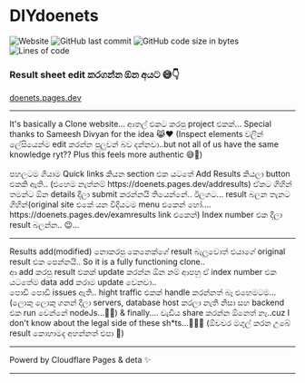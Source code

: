 # DIYdoenets

<div>

![Website](https://img.shields.io/website?label=status&url=https%3A%2F%2Fwww.doenets.pages.dev)
![GitHub last commit](https://img.shields.io/github/last-commit/supunsathsara/DIYdoenets)
![GitHub code size in bytes](https://img.shields.io/github/languages/code-size/supunsathsara/DIYdoenets)
![Lines of code](https://img.shields.io/tokei/lines/github/supunsathsara/DIYdoenets)

<div/>

### Result sheet edit කරගන්න ඕන අයට 😅👇<br/>
[doenets.pages.dev](https://doenets.pages.dev)
<hr />
It's basically a Clone website...
ආතල් එකට කරපු project එකක්...
Special thanks to Sameesh Divyan for the idea 😹❤️
(Inspect elements වලින් ලේසියෙන්ම edit කරන්න පුලුවන් බව දන්නවා..but not all of us have the same knowledge ryt?? 
Plus this feels more authentic 😅👻)
<br />
<br />
පහලටම ගියාම Quick links කියන section එක යටතේ Add Results කියලා button එකකි ඇති..
(එහෙම නැත්නම් https://doenets.pages.dev/addresults)
ඒකට ගිහින් තමන්ට ඕන details දීලා submit කරන්නයි තියෙන්නේ..
ඊලගට... result බලන තැනට ගිහින්(original site එකේ යන විදියටම menu එකෙන් හෝ....
https://doenets.pages.dev/examresults link එකෙන්)
Index number එක දීලා result බලන්න.. 😉...
<br/>
<hr/>
Results add(modified) නොකරපු කෙනෙක්ගේ result බැලුවොත් එයාගේ original result එක පෙන්නයි..
So it is a fully functioning clone..
<br/>
ආ add කරපු result එකක් update කරන්න ඕන නම් ආපහු ඒ index number එක යටතේම data add කරාම update වෙනවා..
<br/>
පොඩි පොඩි issues ඇති.. hight traffic එකක් handle කරන්නත් බෑ එහෙමටම...(ලොකු ලොකු ගනන් දීලා servers, database host කරලා නැති නිසා සහ backend එක run වෙන්නේ nodeJs...😶‍🌫)
& finally.... වැඩිය share කරන්න ඕනෙත් නෑ..cuz I don't know about the legal side of these sh*ts...😶‍🌫🫥
(ඕචචර මගුල් කරන උබේ result කොහාමද අහන්නත් එපා 🙏)
<hr/>
Powerd by Cloudflare Pages & deta ✨
<hr/>
